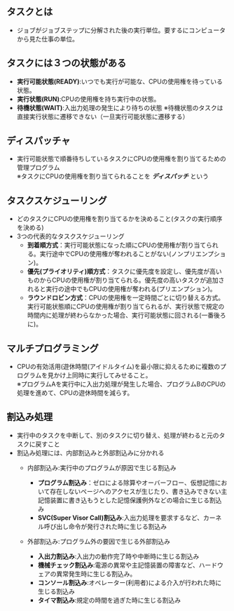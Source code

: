 ## タスクとは
- ジョブがジョブステップに分解された後の実行単位。要するにコンピュータから見た仕事の単位。

## タスクには３つの状態がある
- **実行可能状態(READY)**:いつでも実行が可能な、CPUの使用権を待っている状態。
- **実行状態(RUN)**:CPUの使用権を持ち実行中の状態。
- **待機状態(WAIT)**:入出力処理の発生により待ちの状態
※待機状態のタスクは直接実行状態に遷移できない（一旦実行可能状態に遷移する）

## ディスパッチャ
- 実行可能状態で順番待ちしているタスクにCPUの使用権を割り当てるための管理プログラム  
   ※タスクにCPUの使用権を割り当てられることを **_ディスパッチ_** という

## タスクスケジューリング
- どのタスクにCPUの使用権を割り当てるかを決めること(タスクの実行順序を決める)
- 3つの代表的なタスクスケジューリング
  - **到着順方式**：実行可能状態になった順にCPUの使用権が割り当てられる。実行途中でCPUの使用権が奪われることがない(ノンプリエンプション)。
  - **優先(プライオリティ)順方式**：タスクに優先度を設定し、優先度が高いものからCPUの使用権が割り当てられる。優先度の高いタスクが追加されると実行の途中でもCPUの使用権が奪われる(プリエンプション)。
  - **ラウンドロビン方式**：CPUの使用権を一定時間ごとに切り替える方式。実行可能状態順にCPUの使用権が割り当てられるが、実行状態で規定の時間内に処理が終わらなかった場合、実行可能状態に回される(一番後ろに)。
 
## マルチプログラミング
- CPUの有効活用(遊休時間(アイドルタイム)を最小限に抑えるために複数のプログラムを見かけ上同時に実行してみせること。  
  ※プログラムAを実行中に入出力処理が発生した場合、プログラムBのCPUの処理を進めて、CPUの遊休時間を減らす。

## 割込み処理
- 実行中のタスクを中断して、別のタスクに切り替え、処理が終わると元のタスクに戻すこと
- 割込み処理には、内部割込みと外部割込みに分かれる
  - 内部割込み:実行中のプログラムが原因で生じる割込み
    - **プログラム割込み**：ゼロによる除算やオーバーフロー、仮想記憶において存在しないページへのアクセスが生じたり、書き込みできない主記憶装置に書き込もうとした記憶保護例外などの場合に生じる割込み
    - **SVC(Super Visor Call)割込み**:入出力処理を要求するなど、カーネル呼び出し命令が発行された時に生じる割込み
      
  - 外部割込み:プログラム外の要因で生じる外部割込み
    - **入出力割込み**:入出力の動作完了時や中断時に生じる割込み
    - **機械チェック割込み**:電源の異常や主記憶装置の障害など、ハードウェアの異常発生時に生じる割込み。
    - **コンソール割込み**:オペレーター(利用者)による介入が行われた時に生じる割込み
    - **タイマ割込み**:規定の時間を過ぎた時に生じる割込み 
